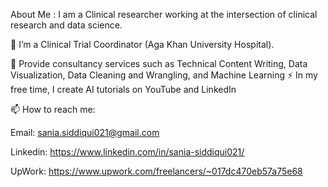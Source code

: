 About Me :
I am a Clinical researcher working at the intersection of clinical research and data science. 

🔭 I’m a Clinical Trial Coordinator (Aga Khan University Hospital). 

🌱 Provide consultancy services such as Technical Content Writing, Data Visualization, Data Cleaning and Wrangling, and Machine Learning 
⚡ In my free time, I create AI tutorials on YouTube and LinkedIn 

📫 How to reach me: 

Email: sania.siddiqui021@gmail.com


Linkedin: https://www.linkedin.com/in/sania-siddiqui021/


UpWork: https://www.upwork.com/freelancers/~017dc470eb57a75e68
